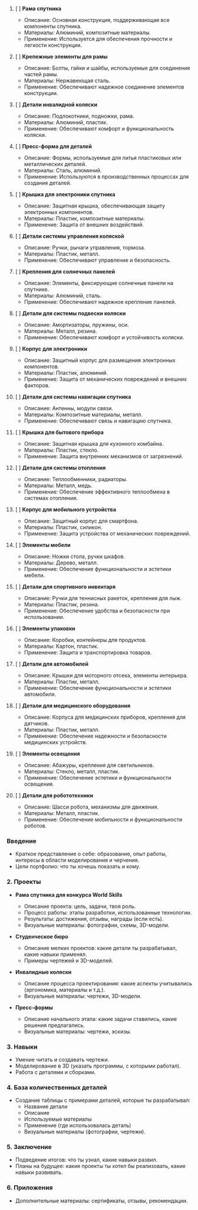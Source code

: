 1. [ ] **Рама спутника**
    
    - Описание: Основная конструкция, поддерживающая все компоненты спутника.
    - Материалы: Алюминий, композитные материалы.
    - Применение: Используется для обеспечения прочности и легкости конструкции.

2. [ ] **Крепежные элементы для рамы**
    
    - Описание: Болты, гайки и шайбы, используемые для соединения частей рамы.
    - Материалы: Нержавеющая сталь.
    - Применение: Обеспечивают надежное соединение элементов конструкции.

3. [ ] **Детали инвалидной коляски**
    
    - Описание: Подлокотники, подножки, рама.
    - Материалы: Алюминий, пластик.
    - Применение: Обеспечивают комфорт и функциональность коляски.

4. [ ] **Пресс-форма для деталей**
    
    - Описание: Формы, используемые для литья пластиковых или металлических деталей.
    - Материалы: Сталь, алюминий.
    - Применение: Используются в производственных процессах для создания деталей.

5. [ ] **Крышка для электроники спутника**
    
    - Описание: Защитная крышка, обеспечивающая защиту электронных компонентов.
    - Материалы: Пластик, композитные материалы.
    - Применение: Защита от внешних воздействий.

6. [ ] **Детали системы управления коляской**
    
    - Описание: Ручки, рычаги управления, тормоза.
    - Материалы: Пластик, металл.
    - Применение: Обеспечивают управление и безопасность.

7. [ ] **Крепления для солнечных панелей**
    
    - Описание: Элементы, фиксирующие солнечные панели на спутнике.
    - Материалы: Алюминий, сталь.
    - Применение: Обеспечивают надежное крепление панелей.

8. [ ] **Детали для системы подвески коляски**
    
    - Описание: Амортизаторы, пружины, оси.
    - Материалы: Металл, резина.
    - Применение: Обеспечивают комфорт и устойчивость коляски.

9. [ ] **Корпус для электроники**
    
    - Описание: Защитный корпус для размещения электронных компонентов.
    - Материалы: Пластик, алюминий.
    - Применение: Защита от механических повреждений и внешних факторов.

10. [ ] **Детали для системы навигации спутника**
    
    - Описание: Антенны, модули связи.
    - Материалы: Композитные материалы, металл.
    - Применение: Обеспечивают связь и навигацию спутника.

11. [ ] **Крышка для бытового прибора**
    - Описание: Защитная крышка для кухонного комбайна.
    - Материалы: Пластик, стекло.
    - Применение: Защита внутренних механизмов от загрязнений.

12. [ ] **Детали для системы отопления**
    
    - Описание: Теплообменники, радиаторы.
    - Материалы: Металл, медь.
    - Применение: Обеспечение эффективного теплообмена в системах отопления.

13. [ ] **Корпус для мобильного устройства**
    
    - Описание: Защитный корпус для смартфона.
    - Материалы: Пластик, силикон.
    - Применение: Защита устройства от механических повреждений.

14. [ ] **Элементы мебели**
    
    - Описание: Ножки стола, ручки шкафов.
    - Материалы: Дерево, металл.
    - Применение: Обеспечение функциональности и эстетики мебели.

15. [ ] **Детали для спортивного инвентаря**
    
    - Описание: Ручки для теннисных ракеток, крепления для лыж.
    - Материалы: Пластик, резина.
    - Применение: Обеспечение удобства и безопасности при использовании.

16. [ ] **Элементы упаковки**
    
    - Описание: Коробки, контейнеры для продуктов.
    - Материалы: Картон, пластик.
    - Применение: Защита и транспортировка товаров.

17. [ ] **Детали для автомобилей**
    
    - Описание: Крышки для моторного отсека, элементы интерьера.
    - Материалы: Пластик, металл.
    - Применение: Обеспечение функциональности и эстетики автомобиля.

18. [ ] **Детали для медицинского оборудования**
    
    - Описание: Корпуса для медицинских приборов, крепления для датчиков.
    - Материалы: Пластик, металл.
    - Применение: Обеспечение надежности и безопасности медицинских устройств.

19. [ ] **Элементы освещения**
    
    - Описание: Абажуры, крепления для светильников.
    - Материалы: Стекло, металл, пластик.
    - Применение: Обеспечение эстетики и функциональности освещения.

20. [ ] **Детали для робототехники**
    
    - Описание: Шасси робота, механизмы для движения.
    - Материалы: Металл, пластик.
    - Применение: Обеспечение мобильности и функциональности роботов.

### Введение

- Краткое представление о себе: образование, опыт работы, интересы в области моделирования и черчения.
- Цели портфолио: что ты хочешь показать и кому.

### 2. Проекты

- **Рама спутника для конкурса World Skills**
    
    - Описание проекта: цель, задачи, твоя роль.
    - Процесс работы: этапы разработки, использованные технологии.
    - Результаты: достижения, отзывы, награды (если есть).
    - Визуальные материалы: фотографии, схемы, 3D-модели.
- **Студенческое бюро**
    
    - Описание мелких проектов: какие детали ты разрабатывал, какие навыки применял.
    - Примеры чертежей и 3D-моделей.
- **Инвалидные коляски**
    
    - Описание процесса проектирования: какие аспекты учитывались (эргономика, материалы и т.д.).
    - Визуальные материалы: чертежи, 3D-модели.
- **Пресс-формы**
    
    - Описание начального этапа: какие задачи ставились, какие решения предлагались.
    - Визуальные материалы: чертежи, эскизы.

### 3. Навыки

- Умение читать и создавать чертежи.
- Моделирование в 3D (указать программы, с которыми работал).
- Работа с деталями и сборками.

### 4. База количественных деталей

- Создание таблицы с примерами деталей, которые ты разрабатывал:
    - Название детали
    - Описание
    - Используемые материалы
    - Применение (где использовалась деталь)
    - Визуальные материалы (фотографии, чертежи).

### 5. Заключение

- Подведение итогов: что ты узнал, какие навыки развил.
- Планы на будущее: какие проекты ты хотел бы реализовать, какие навыки развивать.

### 6. Приложения

- Дополнительные материалы: сертификаты, отзывы, рекомендации.